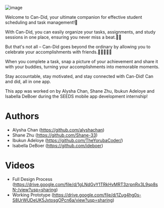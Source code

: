 ![image](https://github.com/alyshachan/can-did/assets/103153793/394a8f34-8852-4348-bd41-1acd874e27e6)

Welcome to Can-Did, your ultimate companion for effective student scheduling and task management!🤗

With Can-Did, you can easily organize your tasks, assignments, and study sessions in one place, ensuring you never miss a beat.🙇‍♀️

But that's not all – Can-Did goes beyond the ordinary by allowing you to celebrate your accomplishments with friends.👩🏾‍🤝‍👩🏼

When you complete a task, snap a picture of your achievement and share it with your buddies, turning your accomplishments into memorable moments.

Stay accountable, stay motivated, and stay connected with Can-Did! Can and did, all in one app.

This app was worked on by Alysha Chan, Shane Zhu, Ibukun Adeloye and Isabella DeBoer during the SEEDS mobile app development internship!

# Authors

- Alysha Chan (https://github.com/alyshachan)
- Shane Zhu (https://github.com/Shane-33)
- Ibukun Adeloye (https://github.com/TheYorubaCoder/)
- Isabella DeBoer (https://github.com/ideboer)

# Videos

- Full Design Process (https://drive.google.com/file/d/1gLNdGvY1TRkHvMRT3zrpnRx3L9sp8sN-/view?usp=sharing)
- Working Prototype (https://drive.google.com/file/d/1Zug4hg0s-S8UrWUDeUK5JxtosgOPcn6a/view?usp=sharing)
